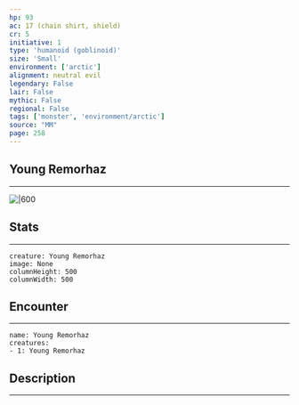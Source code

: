 ```yaml
---
hp: 93
ac: 17 (chain shirt, shield)
cr: 5
initiative: 1
type: 'humanoid (goblinoid)'    
size: 'Small'
environment: ['arctic']
alignment: neutral evil
legendary: False
lair: False
mythic: False
regional: False
tags: ['monster', 'environment/arctic']
source: "MM"
page: 258
---
```


## Young Remorhaz
---

![|600](D:/Program%20Files/5e.tools/img/bestiary/MM/Remorhaz.jpg)

## Stats
---

```statblock
creature: Young Remorhaz
image: None
columnHeight: 500
columnWidth: 500
```

## Encounter
---

```encounter-table
name: Young Remorhaz
creatures:
- 1: Young Remorhaz
```

## Description
---




